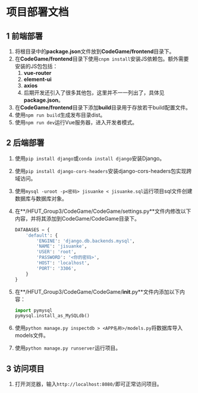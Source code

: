 # 项目部署文档

## 1 前端部署

1. 将根目录中的**package.json**文件放到**CodeGame/frontend**目录下。
1. 在**CodeGame/frontend**目录下使用`cnpm install`安装JS依赖包。额外需要安装的JS包包括：
    1. **vue-router**
    1. **element-ui**
    1. **axios**
    1. 后期开发还引入了很多其他包，这里并不一一列出了，具体见**package.json**。
1. 在**CodeGame/frontend**目录下添加**build**目录用于存放若干build配置文件。
1. 使用`npm run build`生成发布目录dist。
1. 使用`npm run dev`运行Vue服务器，进入开发者模式。

## 2 后端部署

1. 使用`pip install django`或`conda install django`安装Django。
1. 使用`pip install django-cors-headers`安装django-cors-headers包实现跨域访问。
1. 使用`mysql -uroot -p<密码> jisuanke < jisuanke.sql`运行项目sql文件创建数据库与数据库对象。
1. 在**/HFUT_Group3/CodeGame/CodeGame/settings.py**文件内修改以下内容，并将其添加到CodeGame/CodeGame目录下。

    ```python
    DATABASES = {
        'default': {
            'ENGINE': 'django.db.backends.mysql',
            'NAME': 'jisuanke',
            'USER': 'root',
            'PASSWORD': '<你的密码>',
            'HOST': 'localhost',
            'PORT': '3306',
        }
    }
    ```

1. 在**/HFUT_Group3/CodeGame/CodeGame/__init__.py**文件内添加以下内容：

    ```python
    import pymysql
    pymysql.install_as_MySQLdb()
    ```

1. 使用`python manage.py inspectdb > <APP名称>/models.py`将数据库导入models文件。
1. 使用`python manage.py runserver`运行项目。

## 3 访问项目

1. 打开浏览器，输入`http://localhost:8080/`即可正常访问项目。
